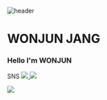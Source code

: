 

![header](https://capsule-render.vercel.app/api?type=wave&color=auto&height=300&section=header&text=WELCOME%20&fontSize=100&&animation=blink)

  # WONJUN JANG
 ### Hello I'm WONJUN 
SNS <a href="https://www.instagram.com/wonjun_gg/">
  <img src="https://img.shields.io/badge/Instagram-pink?style=social&logo=INSTAGRAM&logoColor=E4405F"/>
  </a>
<a href="https://problem-child.tistory.com/">
<img src="https://img.shields.io/badge/TIBLOG-Yellow?style=social&logo=TISTORY&LogoColor=09B3AF"/>
                                                                                                </a>

<a href="https://blog.naver.com/juniel1299">                                                                            
                    <img src="https://img.shields.io/badge/NaverBlog-Green?style=social&logo=Naver&LogoColor=03C75A"/>
                                                                                                                    </a>
